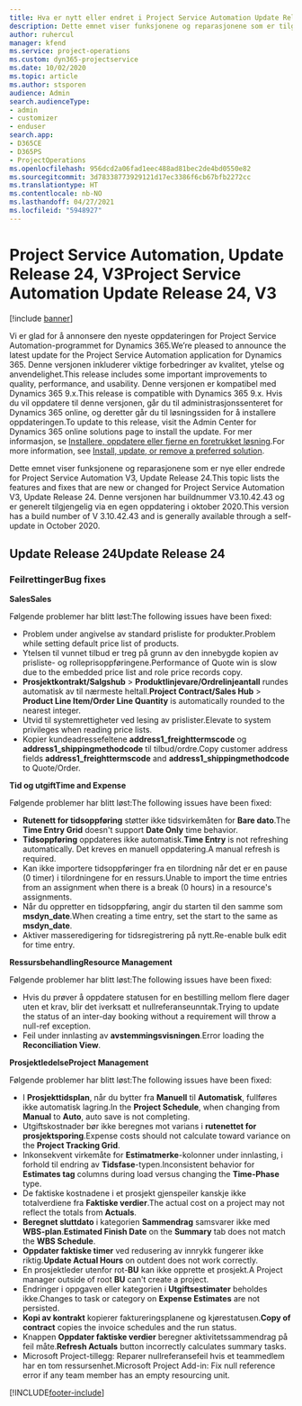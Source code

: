 ```yaml
---
title: Hva er nytt eller endret i Project Service Automation Update Release 24, V3
description: Dette emnet viser funksjonene og reparasjonene som er tilgjengelig i Project Service Automation Update Release 24, V3.
author: ruhercul
manager: kfend
ms.service: project-operations
ms.custom: dyn365-projectservice
ms.date: 10/02/2020
ms.topic: article
ms.author: stsporen
audience: Admin
search.audienceType:
- admin
- customizer
- enduser
search.app:
- D365CE
- D365PS
- ProjectOperations
ms.openlocfilehash: 956dcd2a06fad1eec488ad81bec2de4bd0550e82
ms.sourcegitcommit: 3d78338773929121d17ec3386f6cb67bfb2272cc
ms.translationtype: HT
ms.contentlocale: nb-NO
ms.lasthandoff: 04/27/2021
ms.locfileid: "5948927"
---
```

# <a name="project-service-automation-update-release-24-v3"></a><span data-ttu-id="0c4bc-103">Project Service Automation, Update Release 24, V3</span><span class="sxs-lookup"><span data-stu-id="0c4bc-103">Project Service Automation Update Release 24, V3</span></span>

[!include [banner](../includes/psa-now-project-operations.md)]

<span data-ttu-id="0c4bc-104">Vi er glad for å annonsere den nyeste oppdateringen for Project Service Automation-programmet for Dynamics 365.</span><span class="sxs-lookup"><span data-stu-id="0c4bc-104">We’re pleased to announce the latest update for the Project Service Automation application for Dynamics 365.</span></span> <span data-ttu-id="0c4bc-105">Denne versjonen inkluderer viktige forbedringer av kvalitet, ytelse og anvendelighet.</span><span class="sxs-lookup"><span data-stu-id="0c4bc-105">This release includes some important improvements to quality, performance, and usability.</span></span> <span data-ttu-id="0c4bc-106">Denne versjonen er kompatibel med Dynamics 365 9.x.</span><span class="sxs-lookup"><span data-stu-id="0c4bc-106">This release is compatible with Dynamics 365 9.x.</span></span> <span data-ttu-id="0c4bc-107">Hvis du vil oppdatere til denne versjonen, går du til administrasjonssenteret for Dynamics 365 online, og deretter går du til løsningssiden for å installere oppdateringen.</span><span class="sxs-lookup"><span data-stu-id="0c4bc-107">To update to this release, visit the Admin Center for Dynamics 365 online solutions page to install the update.</span></span> <span data-ttu-id="0c4bc-108">For mer informasjon, se [Installere, oppdatere eller fjerne en foretrukket løsning](/power-platform/admin/install-remove-preferred-solution).</span><span class="sxs-lookup"><span data-stu-id="0c4bc-108">For more information, see [Install, update, or remove a preferred solution](/power-platform/admin/install-remove-preferred-solution).</span></span>

<span data-ttu-id="0c4bc-109">Dette emnet viser funksjonene og reparasjonene som er nye eller endrede for Project Service Automation V3, Update Release 24.</span><span class="sxs-lookup"><span data-stu-id="0c4bc-109">This topic lists the features and fixes that are new or changed for Project Service Automation V3, Update Release 24.</span></span> <span data-ttu-id="0c4bc-110">Denne versjonen har buildnummer V3.10.42.43 og er generelt tilgjengelig via en egen oppdatering i oktober 2020.</span><span class="sxs-lookup"><span data-stu-id="0c4bc-110">This version has a build number of V 3.10.42.43 and is generally available through a self-update in October 2020.</span></span>

## <a name="update-release-24"></a><span data-ttu-id="0c4bc-111">Update Release 24</span><span class="sxs-lookup"><span data-stu-id="0c4bc-111">Update Release 24</span></span>

### <a name="bug-fixes"></a><span data-ttu-id="0c4bc-112">Feilrettinger</span><span class="sxs-lookup"><span data-stu-id="0c4bc-112">Bug fixes</span></span>

<span data-ttu-id="0c4bc-113">**Sales**</span><span class="sxs-lookup"><span data-stu-id="0c4bc-113">**Sales**</span></span>

<span data-ttu-id="0c4bc-114">Følgende problemer har blitt løst:</span><span class="sxs-lookup"><span data-stu-id="0c4bc-114">The following issues have been fixed:</span></span>

- <span data-ttu-id="0c4bc-115">Problem under angivelse av standard prisliste for produkter.</span><span class="sxs-lookup"><span data-stu-id="0c4bc-115">Problem while setting default price list of products.</span></span>
- <span data-ttu-id="0c4bc-116">Ytelsen til vunnet tilbud er treg på grunn av den innebygde kopien av prisliste- og rolleprisoppføringene.</span><span class="sxs-lookup"><span data-stu-id="0c4bc-116">Performance of Quote win is slow due to the embedded price list and role price records copy.</span></span>
- <span data-ttu-id="0c4bc-117">**Prosjektkontrakt/Salgshub** > **Produktlinjevare/Ordrelinjeantall** rundes automatisk av til nærmeste heltall.</span><span class="sxs-lookup"><span data-stu-id="0c4bc-117">**Project Contract/Sales Hub** > **Product Line Item/Order Line Quantity** is automatically rounded to the nearest integer.</span></span>
- <span data-ttu-id="0c4bc-118">Utvid til systemrettigheter ved lesing av prislister.</span><span class="sxs-lookup"><span data-stu-id="0c4bc-118">Elevate to system privileges when reading price lists.</span></span>
- <span data-ttu-id="0c4bc-119">Kopier kundeadressefeltene **address1_freighttermscode** og **address1_shippingmethodcode** til tilbud/ordre.</span><span class="sxs-lookup"><span data-stu-id="0c4bc-119">Copy customer address fields **address1_freighttermscode** and **address1_shippingmethodcode** to Quote/Order.</span></span> 


<span data-ttu-id="0c4bc-120">**Tid og utgift**</span><span class="sxs-lookup"><span data-stu-id="0c4bc-120">**Time and Expense**</span></span>

<span data-ttu-id="0c4bc-121">Følgende problemer har blitt løst:</span><span class="sxs-lookup"><span data-stu-id="0c4bc-121">The following issues have been fixed:</span></span>

- <span data-ttu-id="0c4bc-122">**Rutenett for tidsoppføring** støtter ikke tidsvirkemåten for **Bare dato**.</span><span class="sxs-lookup"><span data-stu-id="0c4bc-122">The **Time Entry Grid** doesn't support **Date Only** time behavior.</span></span>
- <span data-ttu-id="0c4bc-123">**Tidsoppføring** oppdateres ikke automatisk.</span><span class="sxs-lookup"><span data-stu-id="0c4bc-123">**Time Entry** is not refreshing automatically.</span></span> <span data-ttu-id="0c4bc-124">Det kreves en manuell oppdatering.</span><span class="sxs-lookup"><span data-stu-id="0c4bc-124">A manual refresh is required.</span></span>
- <span data-ttu-id="0c4bc-125">Kan ikke importere tidsoppføringer fra en tilordning når det er en pause (0 timer) i tilordningene for en ressurs.</span><span class="sxs-lookup"><span data-stu-id="0c4bc-125">Unable to import the time entries from an assignment when there is a break (0 hours) in a resource's assignments.</span></span>
- <span data-ttu-id="0c4bc-126">Når du oppretter en tidsoppføring, angir du starten til den samme som **msdyn_date**.</span><span class="sxs-lookup"><span data-stu-id="0c4bc-126">When creating a time entry, set the start to the same as **msdyn_date**.</span></span>
- <span data-ttu-id="0c4bc-127">Aktiver masseredigering for tidsregistrering på nytt.</span><span class="sxs-lookup"><span data-stu-id="0c4bc-127">Re-enable bulk edit for time entry.</span></span>

<span data-ttu-id="0c4bc-128">**Ressursbehandling**</span><span class="sxs-lookup"><span data-stu-id="0c4bc-128">**Resource Management**</span></span>

<span data-ttu-id="0c4bc-129">Følgende problemer har blitt løst:</span><span class="sxs-lookup"><span data-stu-id="0c4bc-129">The following issues have been fixed:</span></span>

- <span data-ttu-id="0c4bc-130">Hvis du prøver å oppdatere statusen for en bestilling mellom flere dager uten et krav, blir det iverksatt et nullreferanseunntak.</span><span class="sxs-lookup"><span data-stu-id="0c4bc-130">Trying to update the status of an inter-day booking without a requirement will throw a null-ref exception.</span></span>
- <span data-ttu-id="0c4bc-131">Feil under innlasting av **avstemmingsvisningen**.</span><span class="sxs-lookup"><span data-stu-id="0c4bc-131">Error loading the **Reconciliation View**.</span></span>


<span data-ttu-id="0c4bc-132">**Prosjektledelse**</span><span class="sxs-lookup"><span data-stu-id="0c4bc-132">**Project Management**</span></span>

<span data-ttu-id="0c4bc-133">Følgende problemer har blitt løst:</span><span class="sxs-lookup"><span data-stu-id="0c4bc-133">The following issues have been fixed:</span></span>

- <span data-ttu-id="0c4bc-134">I **Prosjekttidsplan**, når du bytter fra **Manuell** til **Automatisk**, fullføres ikke automatisk lagring.</span><span class="sxs-lookup"><span data-stu-id="0c4bc-134">In the **Project Schedule**, when changing from **Manual** to **Auto**, auto save is not completing.</span></span>
- <span data-ttu-id="0c4bc-135">Utgiftskostnader bør ikke beregnes mot varians i **rutenettet for prosjektsporing**.</span><span class="sxs-lookup"><span data-stu-id="0c4bc-135">Expense costs should not calculate toward variance on the **Project Tracking Grid**.</span></span>
- <span data-ttu-id="0c4bc-136">Inkonsekvent virkemåte for **Estimatmerke**-kolonner under innlasting, i forhold til endring av **Tidsfase**-typen.</span><span class="sxs-lookup"><span data-stu-id="0c4bc-136">Inconsistent behavior for **Estimates tag** columns during load versus changing the **Time-Phase** type.</span></span>
- <span data-ttu-id="0c4bc-137">De faktiske kostnadene i et prosjekt gjenspeiler kanskje ikke totalverdiene fra **Faktiske verdier**.</span><span class="sxs-lookup"><span data-stu-id="0c4bc-137">The actual cost on a project may not reflect the totals from **Actuals**.</span></span>
- <span data-ttu-id="0c4bc-138">**Beregnet sluttdato** i kategorien **Sammendrag** samsvarer ikke med **WBS-plan**.</span><span class="sxs-lookup"><span data-stu-id="0c4bc-138">**Estimated Finish Date** on the **Summary** tab does not match the **WBS Schedule**.</span></span>
- <span data-ttu-id="0c4bc-139">**Oppdater faktiske timer** ved redusering av innrykk fungerer ikke riktig.</span><span class="sxs-lookup"><span data-stu-id="0c4bc-139">**Update Actual Hours** on outdent does not work correctly.</span></span>
- <span data-ttu-id="0c4bc-140">En prosjektleder utenfor rot-**BU** kan ikke opprette et prosjekt.</span><span class="sxs-lookup"><span data-stu-id="0c4bc-140">A Project manager outside of root **BU** can't create a project.</span></span>
- <span data-ttu-id="0c4bc-141">Endringer i oppgaven eller kategorien i **Utgiftsestimater** beholdes ikke.</span><span class="sxs-lookup"><span data-stu-id="0c4bc-141">Changes to task or category on **Expense Estimates** are not persisted.</span></span>
- <span data-ttu-id="0c4bc-142">**Kopi av kontrakt** kopierer faktureringsplanene og kjørestatusen.</span><span class="sxs-lookup"><span data-stu-id="0c4bc-142">**Copy of contract** copies the invoice schedules and the run status.</span></span>
- <span data-ttu-id="0c4bc-143">Knappen **Oppdater faktiske verdier** beregner aktivitetssammendrag på feil måte.</span><span class="sxs-lookup"><span data-stu-id="0c4bc-143">**Refresh Actuals** button incorrectly calculates summary tasks.</span></span>
- <span data-ttu-id="0c4bc-144">Microsoft Project-tillegg: Reparer nullreferansefeil hvis et teammedlem har en tom ressursenhet.</span><span class="sxs-lookup"><span data-stu-id="0c4bc-144">Microsoft Project Add-in: Fix null reference error if any team member has an empty resourcing unit.</span></span>



[!INCLUDE[footer-include](../includes/footer-banner.md)]